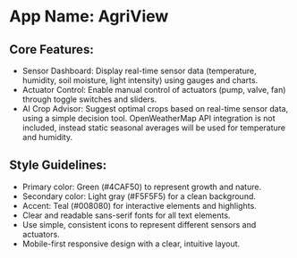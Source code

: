 # **App Name**: AgriView

## Core Features:

- Sensor Dashboard: Display real-time sensor data (temperature, humidity, soil moisture, light intensity) using gauges and charts.
- Actuator Control: Enable manual control of actuators (pump, valve, fan) through toggle switches and sliders.
- AI Crop Advisor: Suggest optimal crops based on real-time sensor data, using a simple decision tool.  OpenWeatherMap API integration is not included, instead static seasonal averages will be used for temperature and humidity.

## Style Guidelines:

- Primary color: Green (#4CAF50) to represent growth and nature.
- Secondary color: Light gray (#F5F5F5) for a clean background.
- Accent: Teal (#008080) for interactive elements and highlights.
- Clear and readable sans-serif fonts for all text elements.
- Use simple, consistent icons to represent different sensors and actuators.
- Mobile-first responsive design with a clear, intuitive layout.